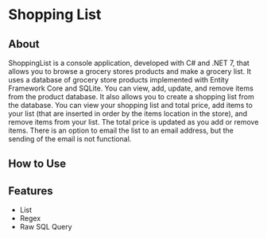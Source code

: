# Shopping List

## About

ShoppingList is a console application, developed with C# and .NET 7, that allows you to browse a grocery stores products and make a grocery list. It uses a database of grocery store products implemented with Entity Framework Core and SQLite. You can view, add, update, and remove items from the product database. It also allows you to create a shopping list from the database. You can view your shopping list and total price, add items to your list (that are inserted in order by the items location in the store), and remove items from your list. The total price is updated as you add or remove items. There is an option to email the list to an email address, but the sending of the email is not functional.

## How to Use

## Features

- List
- Regex
- Raw SQL Query 